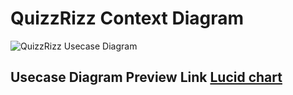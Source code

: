 # QuizzRizz Context Diagram

![QuizzRizz Usecase Diagram](https://drive.google.com/uc?id=1dWkNEahvNPKI6kWc6h18VWjNgL4zaZEg)

## Usecase Diagram Preview Link [Lucid chart](https://lucid.app/lucidchart/b7d6ca18-9f89-4385-bf85-4eeef52cdf31/edit?viewport_loc=-132%2C-386%2C2466%2C1164%2C.Q4MUjXso07N&invitationId=inv_24e5fa73-3ce5-4bf6-894f-e08f4a81ca48)
